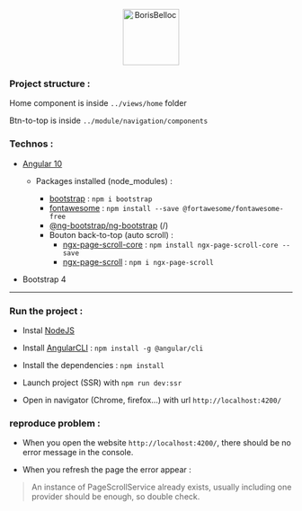 <p align="center">
  <img height="100" src="https://i.imgur.com/vOjrlin.png" alt="BorisBelloc">                                                  
</p>

### Project structure : 

Home component is inside `../views/home` folder

Btn-to-top is inside `../module/navigation/components`

### Technos :
- [Angular 10](https://www.npmjs.com/package/@angular/cli)
    - Packages installed (node_modules) : 
        - [bootstrap](https://www.npmjs.com/package/bootstrap) : `npm i bootstrap`
        - [fontawesome](https://www.npmjs.com/package/@fortawesome/angular-fontawesome) : `npm install --save @fortawesome/fontawesome-free`
        - [@ng-bootstrap/ng-bootstrap](https://www.npmjs.com/package/@ng-bootstrap/ng-bootstrap) (/)

      * Bouton back-to-top (auto scroll) :
        - [ngx-page-scroll-core](https://www.npmjs.com/package/ngx-page-scroll) : `npm install ngx-page-scroll-core --save`
        - [ngx-page-scroll](https://www.npmjs.com/package/ngx-page-scroll) : `npm i ngx-page-scroll` 
        
- Bootstrap 4        

<hr>

### Run the project :
- Instal [NodeJS](https://nodejs.org/en/download/)
- Install [AngularCLI](https://cli.angular.io/) : `npm install -g @angular/cli`
- Install the dependencies : `npm install`

- Launch project (SSR) with `npm run dev:ssr` 
- Open in navigator (Chrome, firefox...) with url `http://localhost:4200/`

### reproduce problem : 

- When you open the website `http://localhost:4200/`, there should be no error message in the console.

- When you refresh the page the error appear : 
> An instance of PageScrollService already exists, usually including one provider should be enough, so double check.



